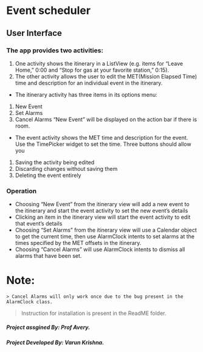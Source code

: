 # Event scheduler

## User Interface
### The app provides two activities:

1. One activity shows the itinerary in a ListView (e.g. items for “Leave Home,” 0:00 and “Stop for gas at your favorite station,” 0:15).
2. The other activity allows the user to edit the MET(Mission Elapsed Time) time and description for an individual event in the itinerary.
* The itinerary activity has three items in its options menu:
1. New Event
2. Set Alarms
3. Cancel Alarms
“New Event” will be displayed on the action bar if there is room.
* The event activity shows the MET time and description for the event. Use the TimePicker widget to set the time. Three buttons should allow you 
1. Saving the activity being edited
2. Discarding changes without saving them
3. Deleting the event entirely

### Operation
* Choosing “New Event” from the itinerary view will add a new event to the itinerary and start the event activity to set the new event’s details
* Clicking an item in the itinerary view will start the event activity to edit that event’s details
* Choosing “Set Alarms” from the itinerary view will use a Calendar object to get the current time, then use AlarmClock intents to set alarms at the times specified by the MET offsets in the itinerary.
* Choosing “Cancel Alarms” will use AlarmClock intents to dismiss all alarms that have been set.



# Note:
	> Cancel Alarms will only work once due to the bug present in the AlarmClock class.


> Instruction for installation is present in the ReadME folder.
##### Project assgined By: Prof Avery.
##### Project Developed By: Varun Krishna.

